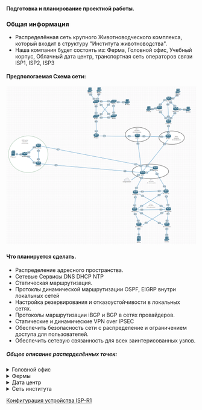 #### Подготовка и планирование проектной работы.

### Общая информация
 - Распределённая сеть крупного Животноводческого комплекса, который входит в структуру "Института животноводства".
 - Наша компания будет состоять из:
Ферма,
Головной офис,
Учебный корпус,
Облачный дата центр,
транспортная сеть операторов связи ISP1, ISP2, ISP3

#### Предпологаемая Схема сети:

  ![alt-текст](/lab-15/img/map-all.png)



#### Что планируется сделать.

* Распределение адресного пространства.  
* Сетевые Сервисы:DNS DHCP NTP
* Статическая маршрутизация.
* Протоклы динамической маршрутизации OSPF, EIGRP внутри локальных сетей
* Настройка резервирования и отказоустойчивости в локальных сетях.
* Протоколы маршрутизации iBGP и BGP в сетях провайдеров.
* Статические и динамические VPN over IPSEC
* Обеспечить безопасность сети с распределение и ограничением доступа для пользователей.
* Обеспечить сетевую связанность для всех заинтерисованных узлов.



##### Общее описание расперделённых точек:
<details>
<summary>Головной офис</summary>

```
Все сотрудники офиса будут поделены на отделы.
Управление, Бухгалтерия ,IT
Отдел управления будет иметь доступ в интернет и обмену данными внутри офиса,
между отделами, отделам управления во всей распределённой сети.
Отдел бухгалтерии будет дополнительно иметь доступ к серверам в дата центре и
между сотрудниками бухгалтерии во всей распределённой сети.
IT отдел будет управлять всей сеть предприятия.
```
</details>


<details>
<summary>Фермы</summary>

```
Управление
Бухгалтерия
Доступ только в интернет для всех сотрудников.
Принцип как и в головном офисе
```
</details>
<details>
<summary>Дата центр</summary>

```
Будет держать сервисы
Общий DNS сервер для всего предприятия
syslog server
backup server для сетевого оборудования
```
</details>
<details>
<summary>Сеть института</summary>

```
Сеть будет иметь трёжуровневую модель доступ, распределения, ядро.
доступ для пользователей будет разделён на учебные классы и управление.
Классы доступ только в интернет.
Управление будет иметь доступ к сети управления головного офиса и в интернет.

```
</details>

  [Конфигурация устройства ISP-R1](./configs/DATA-R1.txt)
